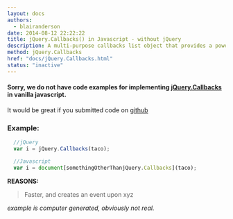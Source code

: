 ```yaml
---
layout: docs
authors:
  - blairanderson
date: 2014-08-12 22:22:22
title: jQuery.Callbacks() in Javascript - without jQuery
description: A multi-purpose callbacks list object that provides a powerful way to manage callback lists.
method: jQuery.Callbacks
href: "docs/jQuery.Callbacks.html"
status: "inactive"
---
```


#### Sorry, we do not have code examples for implementing [jQuery.Callbacks](http://api.jquery.com/jQuery.Callbacks/) in vanilla javascript.

It would be great if you submitted code on [github](https://github.com/blairanderson/without-jquery/blob/master/docs/jQuery.Callbacks.md)

### Example:

```javascript
  //jQuery
  var i = jQuery.Callbacks(taco);

  //Javascript
  var i = document[somethingOtherThanjQuery.Callbacks](taco);

```

**REASONS:**
> Faster, and creates an event upon xyz

*example is computer generated, obviously not real.*
